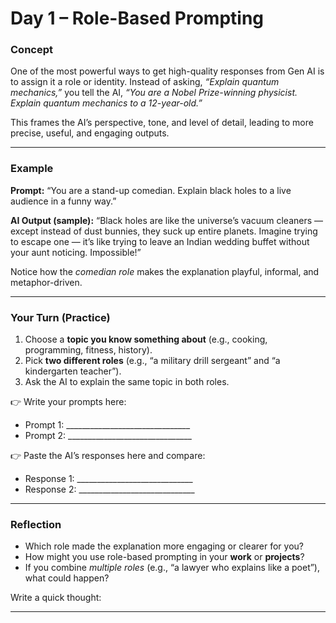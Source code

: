 
# **Day 1 – Role-Based Prompting**

### **Concept**

One of the most powerful ways to get high-quality responses from Gen AI is to assign it a role or identity. Instead of asking, *“Explain quantum mechanics,”* you tell the AI, *“You are a Nobel Prize-winning physicist. Explain quantum mechanics to a 12-year-old.”*

This frames the AI’s perspective, tone, and level of detail, leading to more precise, useful, and engaging outputs.

---

### **Example**

**Prompt:**
“You are a stand-up comedian. Explain black holes to a live audience in a funny way.”

**AI Output (sample):**
“Black holes are like the universe’s vacuum cleaners — except instead of dust bunnies, they suck up entire planets. Imagine trying to escape one — it’s like trying to leave an Indian wedding buffet without your aunt noticing. Impossible!”

Notice how the *comedian role* makes the explanation playful, informal, and metaphor-driven.

---

### **Your Turn (Practice)**

1. Choose a **topic you know something about** (e.g., cooking, programming, fitness, history).
2. Pick **two different roles** (e.g., “a military drill sergeant” and “a kindergarten teacher”).
3. Ask the AI to explain the same topic in both roles.

👉 Write your prompts here:

* Prompt 1: \_\_\_\_\_\_\_\_\_\_\_\_\_\_\_\_\_\_\_\_\_\_\_\_\_\_\_\_\_\_\_
* Prompt 2: \_\_\_\_\_\_\_\_\_\_\_\_\_\_\_\_\_\_\_\_\_\_\_\_\_\_\_\_\_\_\_

👉 Paste the AI’s responses here and compare:

* Response 1: \_\_\_\_\_\_\_\_\_\_\_\_\_\_\_\_\_\_\_\_\_\_\_\_\_\_\_\_\_
* Response 2: \_\_\_\_\_\_\_\_\_\_\_\_\_\_\_\_\_\_\_\_\_\_\_\_\_\_\_\_\_

---

### **Reflection**

* Which role made the explanation more engaging or clearer for you?
* How might you use role-based prompting in your **work** or **projects**?
* If you combine *multiple roles* (e.g., “a lawyer who explains like a poet”), what could happen?

Write a quick thought:

---
